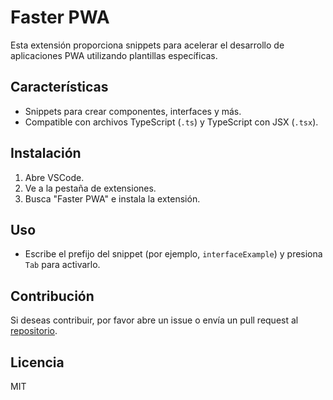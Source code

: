 # Faster PWA

Esta extensión proporciona snippets para acelerar el desarrollo de aplicaciones PWA utilizando plantillas específicas.

## Características

- Snippets para crear componentes, interfaces y más.
- Compatible con archivos TypeScript (`.ts`) y TypeScript con JSX (`.tsx`).

## Instalación

1. Abre VSCode.
2. Ve a la pestaña de extensiones.
3. Busca "Faster PWA" e instala la extensión.

## Uso

- Escribe el prefijo del snippet (por ejemplo, `interfaceExample`) y presiona `Tab` para activarlo.

## Contribución

Si deseas contribuir, por favor abre un issue o envía un pull request al [repositorio](https://github.com/tu-usuario/tu-repositorio).

## Licencia

MIT